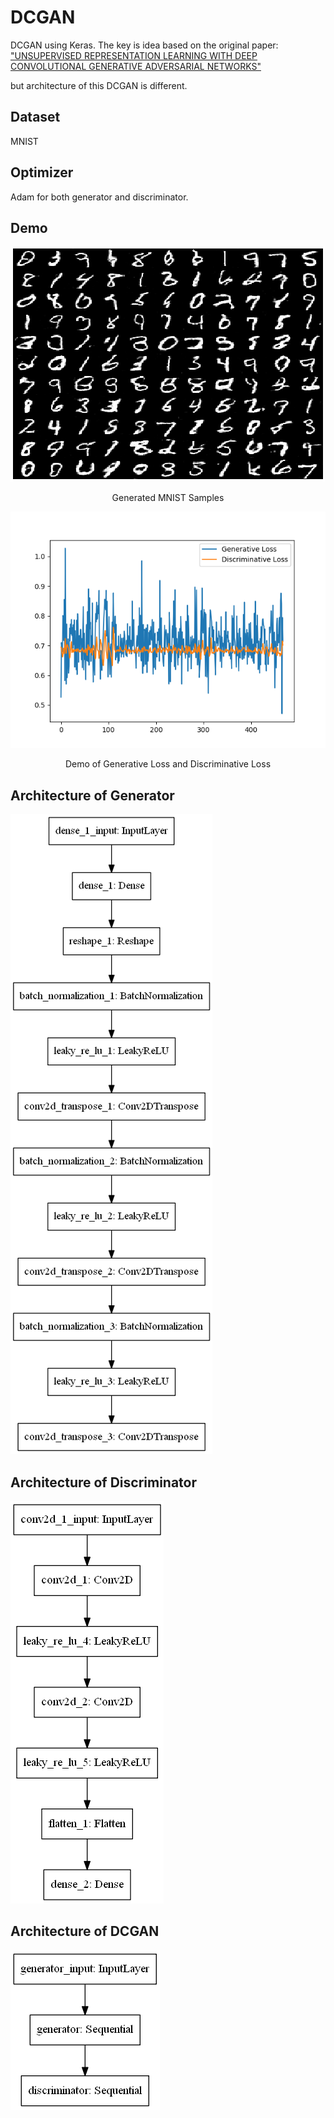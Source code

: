 # DCGAN

DCGAN using Keras. The key is idea based on the original paper: ["UNSUPERVISED REPRESENTATION LEARNING WITH DEEP CONVOLUTIONAL GENERATIVE ADVERSARIAL NETWORKS"](https://arxiv.org/abs/1511.06434)

but architecture of this DCGAN is different.

## Dataset

MNIST

## Optimizer

Adam for both generator and discriminator.

## Demo

![demo](pics/demo.png)

<center>Generated MNIST Samples</center>

![loss](pics/loss.png)

<center>Demo of Generative Loss and Discriminative Loss</center>

## Architecture of Generator

![generator](pics/generator.png)

## Architecture of Discriminator

![discriminator](pics/discriminator.png)

## Architecture of DCGAN

![GAN](pics/GAN.png)